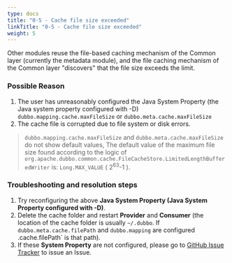 ```yaml
---
type: docs
title: "0-5 - Cache file size exceeded"
linkTitle: "0-5 - Cache file size exceeded"
weight: 5
---
```

Other modules reuse the file-based caching mechanism of the Common layer (currently the metadata module), and the file caching mechanism of the Common layer "discovers" that the file size exceeds the limit.


### Possible Reason
1. The user has unreasonably configured the Java System Property (the Java system property configured with -D) `dubbo.mapping.cache.maxFileSize` or `dubbo.meta.cache.maxFileSize`
2. The cache file is corrupted due to file system or disk errors.


> `dubbo.mapping.cache.maxFileSize` and `dubbo.meta.cache.maxFileSize` do not show default values,
The default value of the maximum file size found according to the logic of `org.apache.dubbo.common.cache.FileCacheStore.LimitedLengthBufferedWriter` is: `Long.MAX_VALUE` ( 2<sup>63</sup>-1 ).



### Troubleshooting and resolution steps
1. Try reconfiguring the above **Java System Property (Java System Property configured with -D)**.
2. Delete the cache folder and restart **Provider** and **Consumer** (the location of the cache folder is usually `~/.dubbo`. If `dubbo.meta.cache.filePath` and `dubbo.mapping` are configured .cache.filePath` is that path).
3. If these **System Property** are not configured, please go to [GitHub Issue Tracker](https://github.com/apache/dubbo/issues) to issue an Issue.